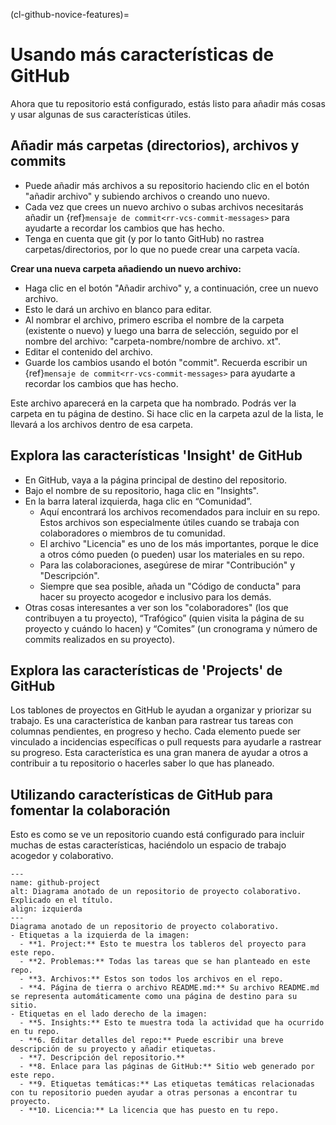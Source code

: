 (cl-github-novice-features)=
# Usando más características de GitHub

Ahora que tu repositorio está configurado, estás listo para añadir más cosas y usar algunas de sus características útiles.

## Añadir más carpetas (directorios), archivos y commits

* Puede añadir más archivos a su repositorio haciendo clic en el botón "añadir archivo" y subiendo archivos o creando uno nuevo.
* Cada vez que crees un nuevo archivo o subas archivos necesitarás añadir un {ref}`mensaje de commit<rr-vcs-commit-messages>` para ayudarte a recordar los cambios que has hecho.
* Tenga en cuenta que git (y por lo tanto GitHub) no rastrea carpetas/directorios, por lo que no puede crear una carpeta vacía.


**Crear una nueva carpeta añadiendo un nuevo archivo:**

* Haga clic en el botón "Añadir archivo" y, a continuación, cree un nuevo archivo.
* Esto le dará un archivo en blanco para editar.
* Al nombrar el archivo, primero escriba el nombre de la carpeta (existente o nuevo) y luego una barra de selección, seguido por el nombre del archivo: "carpeta-nombre/nombre de archivo. xt".
* Editar el contenido del archivo.
* Guarde los cambios usando el botón "commit". Recuerda escribir un {ref}`mensaje de commit<rr-vcs-commit-messages>` para ayudarte a recordar los cambios que has hecho.

Este archivo aparecerá en la carpeta que ha nombrado. Podrás ver la carpeta en tu página de destino. Si hace clic en la carpeta azul de la lista, le llevará a los archivos dentro de esa carpeta.

## Explora las características 'Insight' de GitHub

* En GitHub, vaya a la página principal de destino del repositorio.
* Bajo el nombre de su repositorio, haga clic en "Insights".
* En la barra lateral izquierda, haga clic en “Comunidad”.
  * Aquí encontrará los archivos recomendados para incluir en su repo. Estos archivos son especialmente útiles cuando se trabaja con colaboradores o miembros de tu comunidad.
  * El archivo "Licencia" es uno de los más importantes, porque le dice a otros cómo pueden (o pueden) usar los materiales en su repo.
  * Para las colaboraciones, asegúrese de mirar "Contribución" y "Descripción".
  * Siempre que sea posible, añada un "Código de conducta" para hacer su proyecto acogedor e inclusivo para los demás.
* Otras cosas interesantes a ver son los "colaboradores" (los que contribuyen a tu proyecto), “Trafógico” (quien visita la página de su proyecto y cuándo lo hacen) y “Comites” (un cronograma y número de commits realizados en su proyecto).

## Explora las características de 'Projects' de GitHub
Los tablones de proyectos en GitHub le ayudan a organizar y priorizar su trabajo. Es una característica de kanban para rastrear tus tareas con columnas pendientes, en progreso y hecho. Cada elemento puede ser vinculado a incidencias específicas o pull requests para ayudarle a rastrear su progreso. Esta característica es una gran manera de ayudar a otros a contribuir a tu repositorio o hacerles saber lo que has planeado.


## Utilizando características de GitHub para fomentar la colaboración
Esto es como se ve un repositorio cuando está configurado para incluir muchas de estas características, haciéndolo un espacio de trabajo acogedor y colaborativo.

```{figure} ../../figures/github-project.jpg
---
name: github-project
alt: Diagrama anotado de un repositorio de proyecto colaborativo. Explicado en el título.
align: izquierda
---
Diagrama anotado de un repositorio de proyecto colaborativo.
- Etiquetas a la izquierda de la imagen:
  - **1. Project:** Esto te muestra los tableros del proyecto para este repo.
  - **2. Problemas:** Todas las tareas que se han planteado en este repo.
  - **3. Archivos:** Estos son todos los archivos en el repo.
  - **4. Página de tierra o archivo README.md:** Su archivo README.md se representa automáticamente como una página de destino para su sitio.
- Etiquetas en el lado derecho de la imagen:
  - **5. Insights:** Esto te muestra toda la actividad que ha ocurrido en tu repo. 
  - **6. Editar detalles del repo:** Puede escribir una breve descripción de su proyecto y añadir etiquetas.
  - **7. Descripción del repositorio.**
  - **8. Enlace para las páginas de GitHub:** Sitio web generado por este repo.
  - **9. Etiquetas temáticas:** Las etiquetas temáticas relacionadas con tu repositorio pueden ayudar a otras personas a encontrar tu proyecto.
  - **10. Licencia:** La licencia que has puesto en tu repo.
```
